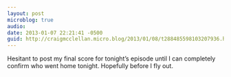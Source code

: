 ```yaml
---
layout: post
microblog: true
audio: 
date: 2013-01-07 22:21:41 -0500
guid: http://craigmcclellan.micro.blog/2013/01/08/t288485598103207936.html
---
```

Hesitant to post my final score for tonight’s episode until I can completely confirm who went home tonight. Hopefully before I fly out.
